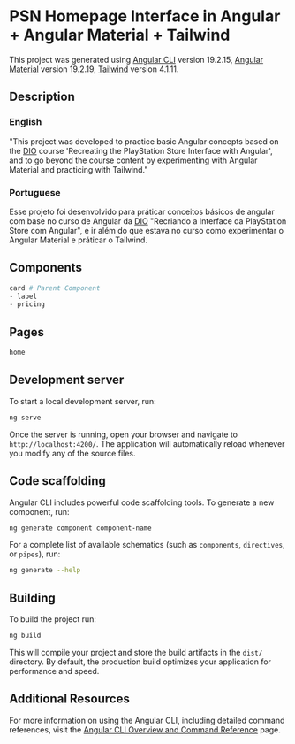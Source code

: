 # PSN Homepage Interface in Angular + Angular Material + Tailwind

This project was generated using [Angular CLI](https://github.com/angular/angular-cli) version 19.2.15, [Angular Material](https://v19.material.angular.dev) version 19.2.19, [Tailwind](https://tailwindcss.com) version 4.1.11.

## Description

### English
"This project was developed to practice basic Angular concepts based on the [DIO](https://www.dio.me) course 'Recreating the PlayStation Store Interface with Angular', and to go beyond the course content by experimenting with Angular Material and practicing with Tailwind."

### Portuguese
Esse projeto foi desenvolvido para práticar conceitos básicos de angular com base no curso de Angular da [DIO](https://www.dio.me) "Recriando a Interface da PlayStation Store com Angular", e ir além do que estava no curso como experimentar o Angular Material e práticar o Tailwind.

## Components

```bash
card # Parent Component
- label
- pricing
```

## Pages

```bash
home 
```

## Development server

To start a local development server, run:

```bash
ng serve
```

Once the server is running, open your browser and navigate to `http://localhost:4200/`. The application will automatically reload whenever you modify any of the source files.

## Code scaffolding

Angular CLI includes powerful code scaffolding tools. To generate a new component, run:

```bash
ng generate component component-name
```

For a complete list of available schematics (such as `components`, `directives`, or `pipes`), run:

```bash
ng generate --help
```

## Building

To build the project run:

```bash
ng build
```

This will compile your project and store the build artifacts in the `dist/` directory. By default, the production build optimizes your application for performance and speed.



## Additional Resources

For more information on using the Angular CLI, including detailed command references, visit the [Angular CLI Overview and Command Reference](https://angular.dev/tools/cli) page.

